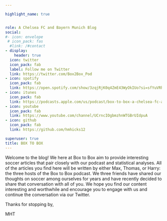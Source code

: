 ```yaml
---

highlight_name: true


role: A Chelsea FC and Bayern Munich Blog
social:
#- icon: envelope
 # icon_pack: fas
  #link: /#contact
- display:
    header: true
  icon: twitter
  icon_pack: fab
  label: Follow me on Twitter
  link: https://twitter.com/Box2Box_Pod
- icon: spotify
  icon_pack: fab
  link: https://open.spotify.com/show/3zqjRjK0q4ZmE43WyOkIUo?si=sfYuVRhMSw690ArPuNKXPw&nd=1
- icon: itunes
  icon_pack: fab
  link: https://podcasts.apple.com/us/podcast/box-to-box-a-chelsea-fc-and-bayern-munich-podcast/id1579056772
- icon: youtube
  icon_pack: fab
  link: https://www.youtube.com/channel/UCrncIOgbmzhnWTGBrUIdpuA
- icon: github
  icon_pack: fab
  link: https://github.com/hmhicks12

superuser: true
title: BOX TO BOX
---
```


Welcome to the blog! We here at Box to Box aim to provide interesting soccer articles that pair closely with our podcast and statistical analyses. All of the articles you find here will be written by either Max, Thomas, or Harry: the three hosts of the Box to Box podcast. We three friends have shared our thoughts on soccer among ourselves for years and have recently decided to share that conversation with all of you. We hope you find our content interesting and worthwhile and encourage you to engage with us and continue the conversation via our Twitter.

Thanks for stopping by,

MHT

